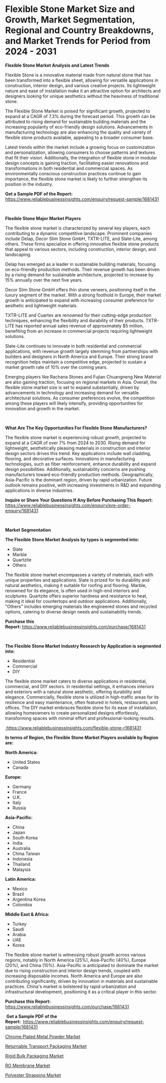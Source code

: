 <p><h1>Flexible Stone Market Size and Growth, Market Segmentation, Regional and Country Breakdowns, and Market Trends for Period from 2024 -  2031</h1></p><p><strong>Flexible Stone Market Analysis and Latest Trends</strong></p>
<p><p>Flexible Stone is a innovative material made from natural stone that has been transformed into a flexible sheet, allowing for versatile applications in construction, interior design, and various creative projects. Its lightweight nature and ease of installation make it an attractive option for architects and designers looking for unique aesthetics without the heaviness of traditional stone.</p><p>The Flexible Stone Market is poised for significant growth, projected to expand at a CAGR of 7.3% during the forecast period. This growth can be attributed to rising demand for sustainable building materials and the increasing popularity of eco-friendly design solutions. Advancements in manufacturing technology are also enhancing the quality and variety of flexible stone products available, appealing to a broader consumer base.</p><p>Latest trends within the market include a growing focus on customization and personalization, allowing consumers to choose patterns and textures that fit their vision. Additionally, the integration of flexible stone in modular design concepts is gaining traction, facilitating easier renovations and transformations in both residential and commercial spaces. As environmentally conscious construction practices continue to gain importance, the flexible stone market is likely to further strengthen its position in the industry.</p></p>
<p><strong>Get a Sample PDF of the Report:&nbsp;</strong> <a href="https://www.reliablebusinessinsights.com/enquiry/request-sample/1681431?utm_campaign=1091&utm_medium=2&utm_source=Github&utm_content=ia&utm_term=11122024&utm_id=flexible-stone">https://www.reliablebusinessinsights.com/enquiry/request-sample/1681431</a></p>
<p>&nbsp;</p>
<p><strong>Flexible Stone Major Market Players</strong></p>
<p><p>The flexible stone market is characterized by several key players, each contributing to a dynamic competitive landscape. Prominent companies include Delap, Decor Slim Stone GmbH, TXTR-LITE, and Slate-Lite, among others. These firms specialize in offering innovative flexible stone products that appeal to various sectors, including construction, interior design, and landscaping.</p><p>Delap has emerged as a leader in sustainable building materials, focusing on eco-friendly production methods. Their revenue growth has been driven by a rising demand for sustainable architecture, projected to increase by 15% annually over the next five years.</p><p>Decor Slim Stone GmbH offers thin stone veneers, positioning itself in the luxury segment of the market. With a strong foothold in Europe, their market growth is anticipated to expand with increasing consumer preference for aesthetic and lightweight materials.</p><p>TXTR-LITE and Cuartex are renowned for their cutting-edge production techniques, enhancing the flexibility and durability of their products. TXTR-LITE has reported annual sales revenue of approximately $5 million, benefiting from an increase in commercial projects requiring lightweight solutions.</p><p>Slate-Lite continues to innovate in both residential and commercial applications, with revenue growth largely stemming from partnerships with builders and designers in North America and Europe. Their strong brand recognition helps maintain a competitive edge, projected to sustain a market growth rate of 10% over the coming years.</p><p>Emerging players like Rachana Stones and Fujian Chuangneng New Material are also gaining traction, focusing on regional markets in Asia. Overall, the flexible stone market size is set to expand substantially, driven by advancements in technology and increasing demand for versatile architectural solutions. As consumer preferences evolve, the competition among these players will likely intensify, providing opportunities for innovation and growth in the market.</p></p>
<p>&nbsp;</p>
<p><strong>What Are The Key Opportunities For Flexible Stone Manufacturers?</strong></p>
<p><p>The flexible stone market is experiencing robust growth, projected to expand at a CAGR of over 7% from 2024 to 2030. Rising demand for lightweight, aesthetically pleasing materials in construction and interior design sectors drives this trend. Key applications include wall cladding, flooring, and decorative surfaces. Innovations in manufacturing technologies, such as fiber reinforcement, enhance durability and expand design possibilities. Additionally, sustainability concerns are pushing manufacturers toward eco-friendly production methods. Geographically, Asia-Pacific is the dominant region, driven by rapid urbanization. Future outlook remains positive, with increasing investments in R&D and expanding applications in diverse industries.</p></p>
<p><strong>Inquire or Share Your Questions If Any Before Purchasing This Report:</strong> <a href="https://www.reliablebusinessinsights.com/enquiry/pre-order-enquiry/1681431?utm_campaign=1091&utm_medium=2&utm_source=Github&utm_content=ia&utm_term=11122024&utm_id=flexible-stone">https://www.reliablebusinessinsights.com/enquiry/pre-order-enquiry/1681431</a></p>
<p>&nbsp;</p>
<p><strong>Market Segmentation</strong></p>
<p><strong>The Flexible Stone Market Analysis by types is segmented into:</strong></p>
<p><ul><li>Slate</li><li>Marble</li><li>Quartzite</li><li>Others</li></ul></p>
<p><p>The flexible stone market encompasses a variety of materials, each with unique properties and applications. Slate is prized for its durability and natural aesthetics, making it suitable for roofing and flooring. Marble, renowned for its elegance, is often used in high-end interiors and sculptures. Quartzite offers superior hardness and resistance to heat, making it ideal for countertops and outdoor applications. Additionally, "Others" includes emerging materials like engineered stones and recycled options, catering to diverse design needs and sustainability trends.</p></p>
<p><strong>Purchase this Report:&nbsp;</strong><a href="https://www.reliablebusinessinsights.com/purchase/1681431?utm_campaign=1091&utm_medium=2&utm_source=Github&utm_content=ia&utm_term=11122024&utm_id=flexible-stone">https://www.reliablebusinessinsights.com/purchase/1681431</a></p>
<p>&nbsp;</p>
<p><strong>The Flexible Stone Market Industry Research by Application is segmented into:</strong></p>
<p><ul><li>Residential</li><li>Commercial</li><li>DIY</li></ul></p>
<p><p>The flexible stone market caters to diverse applications in residential, commercial, and DIY sectors. In residential settings, it enhances interiors and exteriors with a natural stone aesthetic, offering durability and elegance. Commercially, flexible stone is utilized in high-traffic areas for its resilience and easy maintenance, often featured in hotels, restaurants, and offices. The DIY market embraces flexible stone for its ease of installation, allowing homeowners to create personalized designs effortlessly, transforming spaces with minimal effort and professional-looking results.</p></p>
<p><a href="https://www.reliablebusinessinsights.com/flexible-stone-r1681431?utm_campaign=1091&utm_medium=2&utm_source=Github&utm_content=ia&utm_term=11122024&utm_id=flexible-stone">&nbsp;https://www.reliablebusinessinsights.com/flexible-stone-r1681431</a></p>
<p><strong>In terms of Region, the Flexible Stone Market Players available by Region are:</strong></p>
<p>
    <p> <strong> North America: </strong>
        <ul>
            <li>United States</li>
            <li>Canada</li>
        </ul>
        </p> 
    <p> <strong> Europe: </strong>
        <ul>
            <li>Germany</li>
            <li>France</li>
            <li>U.K.</li>
            <li>Italy</li>
            <li>Russia</li>
        </ul>
        </p> 
    <p> <strong> Asia-Pacific: </strong>
        <ul>
            <li>China</li>
            <li>Japan</li>
            <li>South Korea</li>
            <li>India</li>
            <li>Australia</li>
            <li>China Taiwan</li>
            <li>Indonesia</li>
            <li>Thailand</li>
            <li>Malaysia</li>
        </ul>
        </p> 
    <p> <strong> Latin America: </strong>
        <ul>
            <li>Mexico</li>
            <li>Brazil</li>
            <li>Argentina Korea</li>
            <li>Colombia</li>
        </ul>
        </p> 
    <p> <strong> Middle East & Africa: </strong>
        <ul>
            <li>Turkey</li>
            <li>Saudi</li>
            <li>Arabia</li>
            <li>UAE</li>
            <li>Korea</li>
        </ul>
    </p>
    </p>
<p><p>The flexible stone market is witnessing robust growth across various regions, notably in North America (25%), Asia-Pacific (40%), Europe (20%), and China (10%). Asia-Pacific is anticipated to dominate the market due to rising construction and interior design trends, coupled with increasing disposable incomes. North America and Europe are also contributing significantly, driven by innovation in materials and sustainable practices. China's market is bolstered by rapid urbanization and infrastructural development, positioning it as a critical player in this sector.</p></p>
<p><strong>Purchase this Report: </strong><a href="https://www.reliablebusinessinsights.com/purchase/1681431?utm_campaign=1091&utm_medium=2&utm_source=Github&utm_content=ia&utm_term=11122024&utm_id=flexible-stone">https://www.reliablebusinessinsights.com/purchase/1681431</a></p>
<p>&nbsp;<strong>Get a Sample PDF of the Report:&nbsp;&nbsp;</strong><a href="https://www.reliablebusinessinsights.com/enquiry/request-sample/1681431?utm_campaign=1091&utm_medium=2&utm_source=Github&utm_content=ia&utm_term=11122024&utm_id=flexible-stone">https://www.reliablebusinessinsights.com/enquiry/request-sample/1681431</a></p>
<p><strong></strong></p>
<p><p><a href="https://github.com/rosamariarocque98/Market-Research-Report-List-1/blob/main/chrome-plated-metal-powder-market.md?utm_campaign=1091&utm_medium=2&utm_source=Github&utm_content=ia&utm_term=11122024&utm_id=flexible-stone">Chrome Plated Metal Powder Market</a></p><p><a href="https://www.linkedin.com/pulse/returnable-transport-packaging-market-size-segmentation-trends-4to5e?utm_campaign=1091&utm_medium=2&utm_source=Github&utm_content=ia&utm_term=11122024&utm_id=flexible-stone">Returnable Transport Packaging Market</a></p><p><a href="https://www.linkedin.com/pulse/rigid-bulk-packaging-industry-sector-new-technologies-market-tnage?utm_campaign=1091&utm_medium=2&utm_source=Github&utm_content=ia&utm_term=11122024&utm_id=flexible-stone">Rigid Bulk Packaging Market</a></p><p><a href="https://www.linkedin.com/pulse/market-dynamics-ro-membrane-key-trends-macroeconomic-factors-3h96e?utm_campaign=1091&utm_medium=2&utm_source=Github&utm_content=ia&utm_term=11122024&utm_id=flexible-stone">RO Membrane Market</a></p><p><a href="https://www.linkedin.com/pulse/information-trends-significant-market-drivers-obstacles-polyester-cyhae?utm_campaign=1091&utm_medium=2&utm_source=Github&utm_content=ia&utm_term=11122024&utm_id=flexible-stone">Polyester Strapping Market</a></p></p>